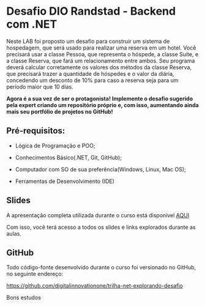# Desafio DIO Randstad - Backend com .NET

Neste LAB foi proposto um desafio para construir um sistema de hospedagem, que será usado para realizar uma reserva em um hotel. Você precisará usar a classe Pessoa, que representa o hóspede, a classe Suíte, e a classe Reserva, que fará um relacionamento entre ambos. Seu programa deverá calcular corretamente os valores dos métodos da classe Reserva, que precisará trazer a quantidade de hóspedes e o valor da diária, concedendo um desconto de 10% para caso a reserva seja para um período maior que 10 dias.

<strong>Agora é a sua vez de ser o protagonista! Implemente o desafio sugerido pela expert criando um repositório próprio e, com isso, aumentando ainda mais seu portfólio de projetos no GitHub!</strong>

## Pré-requisitos:
- Lógica de Programação e POO;

- Conhecimentos Básico(.NET, Git, GitHub);

- Computador com SO de sua preferência(Windows, Linux, Mac OS);

- Ferramentas de Desenvolvimento (IDE)

## Slides

A apresentação completa utilizada durante o curso está disponível [AQUI](https://docs.google.com/presentation/d/127Iin8CHE_osHpgwM1w-D3Xx-lD3eFmp/edit#slide=id.p1)

Com isso, você terá acesso a todos os slides e links explorados durante as aulas.

## GitHub

Todo código-fonte desenvolvido durante o curso foi versionado no GitHub, no seguinte endereço:

https://github.com/digitalinnovationone/trilha-net-explorando-desafio

Bons estudos